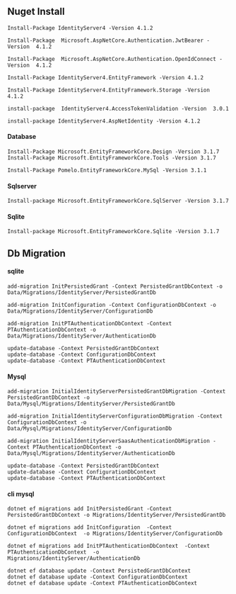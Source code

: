 ## Nuget Install

    Install-Package IdentityServer4 -Version 4.1.2

    Install-Package  Microsoft.AspNetCore.Authentication.JwtBearer -Version  4.1.2

    Install-Package  Microsoft.AspNetCore.Authentication.OpenIdConnect -Version  4.1.2

    Install-Package IdentityServer4.EntityFramework -Version 4.1.2

    Install-Package IdentityServer4.EntityFramework.Storage -Version  4.1.2

    install-package  IdentityServer4.AccessTokenValidation -Version  3.0.1

    install-package IdentityServer4.AspNetIdentity -Version 4.1.2


#### Database

    Install-Package Microsoft.EntityFrameworkCore.Design -Version 3.1.7
    Install-Package Microsoft.EntityFrameworkCore.Tools -Version 3.1.7

    Install-Package Pomelo.EntityFrameworkCore.MySql -Version 3.1.1

#### Sqlserver
    Install-package Microsoft.EntityFrameworkCore.SqlServer -Version 3.1.7

#### Sqlite 
    Install-package Microsoft.EntityFrameworkCore.Sqlite -Version 3.1.7


## Db Migration

#### sqlite
    add-migration InitPersistedGrant -Context PersistedGrantDbContext -o Data/Migrations/IdentityServer/PersistedGrantDb

    add-migration InitConfiguration -Context ConfigurationDbContext -o Data/Migrations/IdentityServer/ConfigurationDb

    add-migration InitPTAuthenticationDbContext -Context PTAuthenticationDbContext -o Data/Migrations/IdentityServer/AuthenticationDb

    update-database -Context PersistedGrantDbContext
    update-database -Context ConfigurationDbContext
    update-database -Context PTAuthenticationDbContext


#### Mysql
    add-migration InitialIdentityServerPersistedGrantDbMigration -Context PersistedGrantDbContext -o Data/Mysql/Migrations/IdentityServer/PersistedGrantDb

    add-migration InitialIdentityServerConfigurationDbMigration -Context ConfigurationDbContext -o Data/Mysql/Migrations/IdentityServer/ConfigurationDb

    add-migration InitialIdentityServerSaasAuthenticationDbMigration -Context PTAuthenticationDbContext -o Data/Mysql/Migrations/IdentityServer/AuthenticationDb

    update-database -Context PersistedGrantDbContext
    update-database -Context ConfigurationDbContext
    update-database -Context PTAuthenticationDbContext

#### cli mysql

    dotnet ef migrations add InitPersistedGrant -Context PersistedGrantDbContext -o Migrations/IdentityServer/PersistedGrantDb

    dotnet ef migrations add InitConfiguration  -Context ConfigurationDbContext  -o Migrations/IdentityServer/ConfigurationDb

    dotnet ef migrations add InitPTAuthenticationDbContext  -Context PTAuthenticationDbContext  -o Migrations/IdentityServer/AuthenticationDb

    dotnet ef database update -Context PersistedGrantDbContext
    dotnet ef database update -Context ConfigurationDbContext
    dotnet ef database update -Context PTAuthenticationDbContext